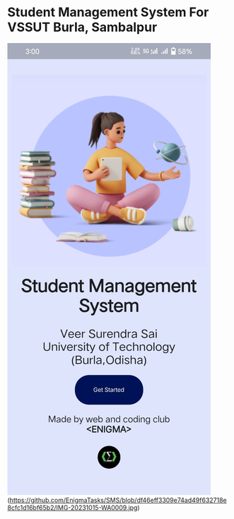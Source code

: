 # Student Management System For VSSUT Burla, Sambalpur
![image](https://github.com/EnigmaTasks/SMS/blob/df46eff3309e74ad49f632718e8cfc1d16bf65b2/IMG-20231015-WA0008.jpg)(https://github.com/EnigmaTasks/SMS/blob/df46eff3309e74ad49f632718e8cfc1d16bf65b2/IMG-20231015-WA0009.jpg)

